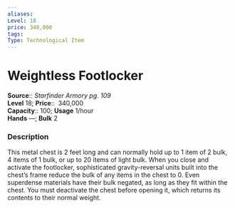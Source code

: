 ```yaml
---
aliases: 
Level: 18
price: 340,000
tags: 
Type: Technological Item
---
```


# Weightless Footlocker

**Source**:: _Starfinder Armory pg. 109_  
**Level** 18;
**Price**::  340,000  
**Capacity**:: 100; **Usage** 1/hour  
**Hands** —; **Bulk** 2

### Description

This metal chest is 2 feet long and can normally hold up to 1 item of 2 bulk, 4 items of 1 bulk, or up to 20 items of light bulk. When you close and activate the footlocker, sophisticated gravity-reversal units built into the chest’s frame reduce the bulk of any items in the chest to 0. Even superdense materials have their bulk negated, as long as they fit within the chest. You must deactivate the chest before opening it, which returns its contents to their normal weight.
